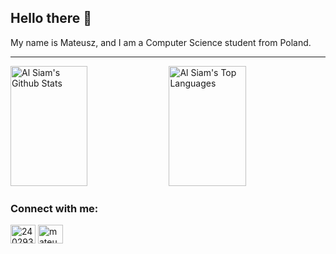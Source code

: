 ## Hello there 👋
My name is Mateusz, and I am a Computer Science student from Poland.

---

<a><a href="https://github.com/NoMercy404"><img alt="Al Siam's Github Stats" src="https://denvercoder1-github-readme-stats.vercel.app/api?username=NoMercy404&show_icons=true&count_private=true&theme=react&border_color=FFFFFF&hide_border=true&bg_color=0D1117&title_color=FFFFFF&text_color=9f9f9f&icon_color=FF10F0" height="192px" width="49.5%"/></a>
<a href="https://github.com/NoMercy404"><img alt="Al Siam's Top Languages" src="https://denvercoder1-github-readme-stats.vercel.app/api/top-langs/?username=NoMercy404&langs_count=8&layout=compact&count_private=true&theme=react&border_color=7F3FBF&bg_color=0D1117&hide_border=true&title_color=FFFFFF&icon_color=FF10F0&text_color=9f9f9f" height="192px" width="49.5%"/></a>

<h3 align="left">Connect with me:</h3>
<p align="left">
<a href="https://stackoverflow.com/users/24029372" target="blank"><img align="center" src="https://raw.githubusercontent.com/rahuldkjain/github-profile-readme-generator/master/src/images/icons/Social/stack-overflow.svg" alt="24029372" height="30" width="40" /></a>
<a href="https://www.leetcode.com/mateusz215" target="blank"><img align="center" src="https://raw.githubusercontent.com/rahuldkjain/github-profile-readme-generator/master/src/images/icons/Social/leet-code.svg" alt="mateusz215" height="30" width="40" /></a>
</p>


